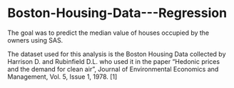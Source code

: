 # Boston-Housing-Data---Regression

The goal was to predict the median value of houses occupied by the owners using SAS. 

The dataset used for this analysis is the Boston Housing Data collected by Harrison D. and Rubinfield D.L. who used it in the paper “Hedonic prices and the demand for clean air”, Journal of Environmental Economics and Management, Vol. 5, Issue 1, 1978. [1]

